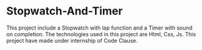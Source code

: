 # Stopwatch-And-Timer
This project include a Stopwatch with lap function and a Timer with sound on completion. The technologies used in this project are Html, Css, Js.
This project have made under internship of Code Clause.
